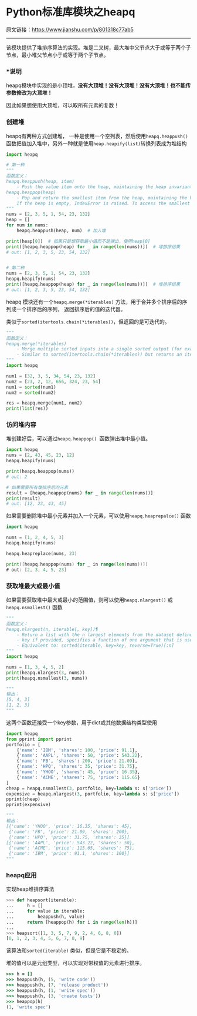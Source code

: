 # Python标准库模块之heapq

原文链接：https://www.jianshu.com/p/801318c77ab5

------

该模块提供了堆排序算法的实现。堆是二叉树，最大堆中父节点大于或等于两个子节点，最小堆父节点小于或等于两个子节点。

### *说明

heapq模块中实现的是小顶堆，**没有大顶堆！没有大顶堆！没有大顶堆！也不能传参数修改为大顶堆！**

因此如果想使用大顶堆，可以取所有元素的复数！



### 创建堆

heapq有两种方式创建堆， 一种是使用一个空列表，然后使用`heapq.heappush()`函数把值加入堆中，另外一种就是使用`heap.heapify(list)`转换列表成为堆结构

```python
import heapq

# 第一种
"""
函数定义：
heapq.heappush(heap, item)
    - Push the value item onto the heap, maintaining the heap invariant.
heapq.heappop(heap)
    - Pop and return the smallest item from the heap, maintaining the heap invariant.
    If the heap is empty, IndexError is raised. To access the smallest item without popping it, use heap[0].
"""
nums = [2, 3, 5, 1, 54, 23, 132]
heap = []
for num in nums:
    heapq.heappush(heap, num)  # 加入堆

print(heap[0])  # 如果只是想获取最小值而不是弹出，使用heap[0]
print([heapq.heappop(heap) for _ in range(len(nums))])  # 堆排序结果
# out: [1, 2, 3, 5, 23, 54, 132]


# 第二种
nums = [2, 3, 5, 1, 54, 23, 132]
heapq.heapify(nums)
print([heapq.heappop(heap) for _ in range(len(nums))])  # 堆排序结果
# out: [1, 2, 3, 5, 23, 54, 132]
```

heapq 模块还有一个`heapq.merge(*iterables)` 方法，用于合并多个排序后的序列成一个排序后的序列， 返回排序后的值的迭代器。

类似于`sorted(itertools.chain(*iterables))`，但返回的是可迭代的。

```python
"""
函数定义：
heapq.merge(*iterables)
    - Merge multiple sorted inputs into a single sorted output (for example, merge timestamped entries from multiple log files). Returns an iterator over the sorted values.
    - Similar to sorted(itertools.chain(*iterables)) but returns an iterable, does not pull the data into memory all at once, and assumes that each of the input streams is already sorted (smallest to largest).
"""
import heapq

num1 = [32, 3, 5, 34, 54, 23, 132]
num2 = [23, 2, 12, 656, 324, 23, 54]
num1 = sorted(num1)
num2 = sorted(num2)

res = heapq.merge(num1, num2)
print(list(res))
```



### 访问堆内容

堆创建好后，可以通过`heapq.heappop() `函数弹出堆中最小值。

```python
import heapq
nums = [2, 43, 45, 23, 12]
heapq.heapify(nums)

print(heapq.heappop(nums))
# out: 2

# 如果需要所有堆排序后的元素
result = [heapq.heappop(nums) for _ in range(len(nums))]
print(result)
# out: [12, 23, 43, 45]
```

如果需要删除堆中最小元素并加入一个元素，可以使用`heapq.heaprepalce()` 函数

```go
import heapq

nums = [1, 2, 4, 5, 3]
heapq.heapify(nums)

heapq.heapreplace(nums, 23)

print([heapq.heappop(nums) for _ in range(len(nums))])
# out: [2, 3, 4, 5, 23]
```



### 获取堆最大或最小值

如果需要获取堆中最大或最小的范围值，则可以使用`heapq.nlargest()` 或`heapq.nsmallest()` 函数

```python
"""
函数定义：
heapq.nlargest(n, iterable[, key])¶
    - Return a list with the n largest elements from the dataset defined by iterable. 
    - key if provided, specifies a function of one argument that is used to extract a comparison key from each element in the iterable: key=str.lower
    - Equivalent to: sorted(iterable, key=key, reverse=True)[:n]
"""
import heapq

nums = [1, 3, 4, 5, 2]
print(heapq.nlargest(3, nums))
print(heapq.nsmallest(3, nums))

"""
输出：
[5, 4, 3]
[1, 2, 3]
"""
```

这两个函数还接受一个key参数，用于dict或其他数据结构类型使用

```python
import heapq
from pprint import pprint
portfolio = [
    {'name': 'IBM', 'shares': 100, 'price': 91.1},
    {'name': 'AAPL', 'shares': 50, 'price': 543.22},
    {'name': 'FB', 'shares': 200, 'price': 21.09},
    {'name': 'HPQ', 'shares': 35, 'price': 31.75},
    {'name': 'YHOO', 'shares': 45, 'price': 16.35},
    {'name': 'ACME', 'shares': 75, 'price': 115.65}
]
cheap = heapq.nsmallest(3, portfolio, key=lambda s: s['price'])
expensive = heapq.nlargest(3, portfolio, key=lambda s: s['price'])
pprint(cheap)
pprint(expensive)

"""
输出：
[{'name': 'YHOO', 'price': 16.35, 'shares': 45},
 {'name': 'FB', 'price': 21.09, 'shares': 200},
 {'name': 'HPQ', 'price': 31.75, 'shares': 35}]
[{'name': 'AAPL', 'price': 543.22, 'shares': 50},
 {'name': 'ACME', 'price': 115.65, 'shares': 75},
 {'name': 'IBM', 'price': 91.1, 'shares': 100}]
"""
```



### heapq应用

实现heap堆排序算法

```python
>>> def heapsort(iterable):
...     h = []
...     for value in iterable:
...         heappush(h, value)
...     return [heappop(h) for i in range(len(h))]
...
>>> heapsort([1, 3, 5, 7, 9, 2, 4, 6, 8, 0])
[0, 1, 2, 3, 4, 5, 6, 7, 8, 9]
```

该算法和`sorted(iterable)` 类似，但是它是不稳定的。

堆的值可以是元组类型，可以实现对带权值的元素进行排序。

```ruby
>>> h = []
>>> heappush(h, (5, 'write code'))
>>> heappush(h, (7, 'release product'))
>>> heappush(h, (1, 'write spec'))
>>> heappush(h, (3, 'create tests'))
>>> heappop(h)
(1, 'write spec')
```